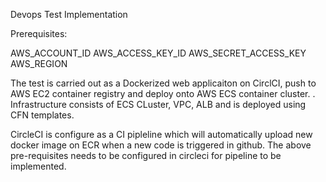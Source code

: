 Devops Test Implementation

Prerequisites:

AWS_ACCOUNT_ID
AWS_ACCESS_KEY_ID
AWS_SECRET_ACCESS_KEY
AWS_REGION


The test is carried out as a Dockerized web applicaiton on CirclCI, push to AWS EC2 container registry and deploy onto AWS ECS container cluster.
.
 Infrastructure consists of ECS CLuster, VPC, ALB and is deployed using CFN templates.

CircleCI is configure as a CI pipleline which will automatically upload  new docker image on ECR when a new code is triggered in github. The above pre-requisites needs to be configured in circleci for pipeline to be implemented.
